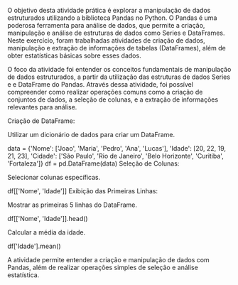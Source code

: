 O objetivo desta atividade prática é explorar a manipulação de dados estruturados utilizando a biblioteca Pandas no Python. O Pandas é uma poderosa ferramenta para análise de dados, que permite a criação, manipulação e análise de estruturas de dados como Series e DataFrames. Neste exercício, foram trabalhadas atividades de criação de dados, manipulação e extração de informações de tabelas (DataFrames), além de obter estatísticas básicas sobre esses dados.


O foco da atividade foi entender os conceitos fundamentais de manipulação de dados estruturados, a partir da utilização das estruturas de dados Series e e DataFrame do Pandas. Através dessa atividade, foi possível compreender como realizar operações comuns como a criação de conjuntos de dados, a seleção de colunas, e a extração de informações relevantes para análise.


Criação de DataFrame:

Utilizar um dicionário de dados para criar um DataFrame.

data = {'Nome': ['Joao', 'Maria', 'Pedro', 'Ana', 'Lucas'], 'Idade': [20, 22, 19, 21, 23], 'Cidade': ['São Paulo', 'Rio de Janeiro', 'Belo Horizonte', 'Curitiba', 'Fortaleza']}
df = pd.DataFrame(data)
Seleção de Colunas:

Selecionar colunas específicas.

df[['Nome', 'Idade']]
Exibição das Primeiras Linhas:

Mostrar as primeiras 5 linhas do DataFrame.

df[['Nome', 'Idade']].head()

Calcular a média da idade.

df['Idade'].mean()

A atividade permite entender a criação e manipulação de dados com Pandas, além de realizar operações simples de seleção e análise estatística.
